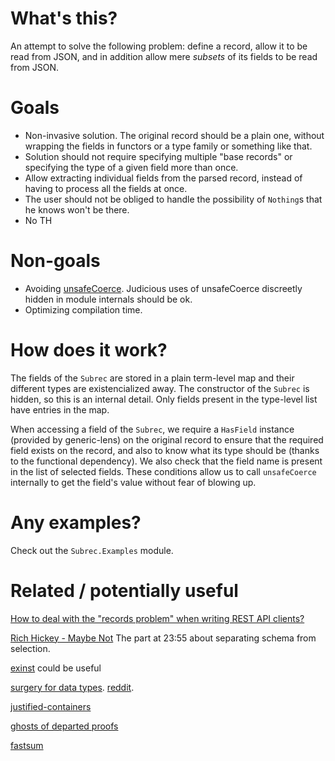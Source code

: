 # What's this?

An attempt to solve the following problem: define a record, allow it to be read
from JSON, and in addition allow mere *subsets* of its fields to be read from
JSON.

# Goals

- Non-invasive solution. The original record should be a plain one, without
  wrapping the fields in functors or a type family or something like that.
- Solution should not require specifying multiple "base records" or
  specifying the type of a given field more than once.
- Allow extracting individual fields from the parsed record, instead of
  having to process all the fields at once.
- The user should not be obliged to handle the possibility of `Nothing`s
  that he knows won't be there.
- No TH

# Non-goals

- Avoiding
  [unsafeCoerce](http://hackage.haskell.org/package/base-4.12.0.0/docs/Unsafe-Coerce.html).
  Judicious uses of unsafeCoerce discreetly hidden in module internals should
  be ok.
- Optimizing compilation time.

# How does it work?

The fields of the `Subrec` are stored in a plain term-level map and their
different types are existencialized away. The constructor of the `Subrec` is
hidden, so this is an internal detail. Only fields present in the type-level
list have entries in the map.

When accessing a field of the `Subrec`, we require a `HasField` instance
(provided by generic-lens) on the original record to ensure that the required
field exists on the record, and also to know what its type should be (thanks to
the functional dependency). We also check that the field name is present in the
list of selected fields. These conditions allow us to call `unsafeCoerce`
internally to get the field's value without fear of blowing up.

# Any examples?

Check out the `Subrec.Examples` module.

# Related / potentially useful

[How to deal with the "records problem" when writing REST API
clients?](https://www.reddit.com/r/haskell/comments/a7asi8/how_to_deal_with_the_records_problem_when_writing/)

[Rich Hickey - Maybe
Not](https://www.youtube.com/watch?v=YR5WdGrpoug&feature=youtu.be&t=2355) The
part at 23:55 about separating schema from selection.

[exinst](http://hackage.haskell.org/package/exinst) could be useful

[surgery for data types](https://blog.poisson.chat/posts/2018-11-26-type-surgery.html). [reddit](https://www.reddit.com/r/haskell/comments/a0gi4z/surgery_for_data_types/).

[justified-containers](http://hackage.haskell.org/package/justified-containers)

[ghosts of departed proofs](https://www.reddit.com/r/haskell/comments/8qn0wr/safe_api_design_with_ghosts_of_departed_proofs/)

[fastsum](http://hackage.haskell.org/package/fastsum)

